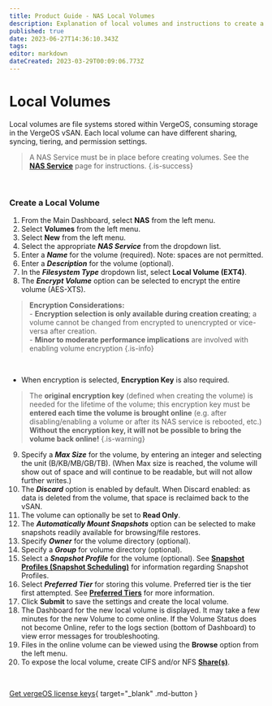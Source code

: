 ```yaml
---
title: Product Guide - NAS Local Volumes
description: Explanation of local volumes and instructions to create a new local volume
published: true
date: 2023-06-27T14:36:10.343Z
tags: 
editor: markdown
dateCreated: 2023-03-29T00:09:06.773Z
---
```


# Local Volumes

Local volumes are file systems stored within VergeOS, consuming storage in the VergeOS vSAN. Each local volume can have different sharing, syncing, tiering, and permission settings.

> A NAS Service must be in place before creating volumes. See the [**NAS Service**](/docs/product-guide/NASservice)   page for instructions. {.is-success}

<br>

### Create a Local Volume

1.  From the Main Dashboard, select **NAS** from the left menu.
2.  Select **Volumes** from the left menu.
3.  Select **New** from the left menu.
4.  Select the appropriate ***NAS Service*** from the dropdown list.
5.  Enter a ***Name*** for the volume (required). Note: spaces are not permitted.
6.  Enter a ***Description*** for the volume (optional).
7.  In the ***Filesystem Type*** dropdown list, select **Local Volume (EXT4)**.
8.  The ***Encrypt Volume*** option can be selected to encrypt the entire volume (AES-XTS).


> **Encryption Considerations:**
<br>- **Encryption selection is only available during creation creating**; a volume cannot be changed from encrypted to unencrypted or vice-versa after creation. 
<br>- **Minor to moderate performance implications** are involved with enabling volume encryption {.is-info}
    
   <br>
   
   - When encryption is selected, **Encryption Key** is also required.  
    
> The **original encryption key** (defined when creating the volume) is needed for the lifetime of the volume; this encryption key must be **entered each time the volume is brought online** (e.g. after disabling/enabling a volume or after its NAS service is rebooted, etc.) **Without the encryption key, it will not be possible to bring the volume back online!** {.is-warning} 

9.  Specify a ***Max Size*** for the volume, by entering an integer and selecting the unit (B/KB/MB/GB/TB). (When Max size is reached, the volume will show out of space and will continue to be readable, but will not allow further writes.)
10.  The ***Discard*** option is enabled by default. When Discard enabled: as data is deleted from the volume, that space is reclaimed back to the vSAN.
11.  The volume can optionally be set to **Read Only**.
12.  The ***Automatically Mount Snapshots*** option can be selected to make snapshots readily available for browsing/file restores.
13.  Specify ***Owner*** for the volume directory (optional).
14.  Specify a ***Group*** for volume directory (optional).
15.  Select a ***Snapshot Profile*** for the volume (optional). See [**Snapshot Profiles (Snapshot Scheduling)**](/docs/product-guide/snapshot-profiles) for information regarding Snapshot Profiles.
16.  Select ***Preferred Tier*** for storing this volume. Preferred tier is the tier first attempted. See [**Preferred Tiers**](/docs/product-guide/preferredtiers) for more information.
17.  Click **Submit** to save the settings and create the local volume.
18.  The Dashboard for the new local volume is displayed. It may take a few minutes for the new Volume to come online. If the Volume Status does not become Online, refer to the logs section (bottom of Dashboard) to view error messages for troubleshooting.
19.  Files in the online volume can be viewed using the **Browse** option from the left menu.
20.  To expose the local volume, create CIFS and/or NFS [**Share(s)**](/docs/product-guide/nasshares).

<br>

[Get vergeOS license keys](https://www.verge.io/test-drive){ target="_blank" .md-button }